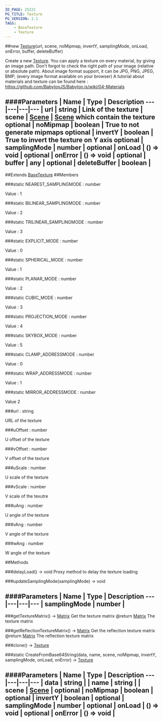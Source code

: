 ```yaml
---
ID_PAGE: 25221
PG_TITLE: Texture
PG_VERSION: 2.1
TAGS:
    - BaseTexture
    - Texture
---
```

##new [Texture](/classes/Texture)(url, scene, noMipmap, invertY, samplingMode, onLoad, onError, buffer, deleteBuffer)




Create a new [Texture](/classes/Texture).
You can apply a texture on every material, by giving an image path.
Don't forgot to check the right path of your image (relative or absolute path). About image format support, it can be JPG, PNG, JPEG, BMP, (every image format available on your browser)
A tutorial about materials and texture can be found here : https://github.com/BabylonJS/Babylon.js/wiki/04-Materials






####Parameters
 | Name | Type | Description
---|---|---|---
 | url | string | Link of the texture
 | scene | [Scene](/classes/Scene) | [Scene](/classes/Scene) which contain the texture
optional | noMipmap | boolean | True to not generate mipmaps
optional | invertY | boolean | True to invert the texture on Y axis
optional | samplingMode | number | 
optional | onLoad | () =&gt; void | 
optional | onError | () =&gt; void | 
optional | buffer | any | 
optional | deleteBuffer | boolean | 
---

##Extends
 [BaseTexture](/classes/BaseTexture)
##Members

###static NEAREST_SAMPLINGMODE : number





Value : 1




###static BILINEAR_SAMPLINGMODE : number





Value : 2




###static TRILINEAR_SAMPLINGMODE : number





Value : 3




###static EXPLICIT_MODE : number





Value : 0




###static SPHERICAL_MODE : number





Value : 1




###static PLANAR_MODE : number





Value : 2




###static CUBIC_MODE : number





Value : 3




###static PROJECTION_MODE : number





Value : 4




###static SKYBOX_MODE : number





Value : 5




###static CLAMP_ADDRESSMODE : number





Value : 0




###static WRAP_ADDRESSMODE : number





Value : 1




###static MIRROR_ADDRESSMODE : number





Value 2




###url : string





URL of the texture




###uOffset : number





U offset of the texture




###vOffset : number





V offset of the texture




###uScale : number





U scale of the texture




###vScale : number





V scale of the texutre




###uAng : number





U angle of the texture




###vAng : number





V angle of the texture




###wAng : number





W angle of the texture















##Methods

###delayLoad() &rarr; void
Proxy method to delay the texture loading








###updateSamplingMode(samplingMode) &rarr; void

####Parameters
 | Name | Type | Description
---|---|---|---
 | samplingMode | number | 
---

###getTextureMatrix() &rarr; [Matrix](/classes/Matrix)
Get the texture matrix
@return [Matrix](/classes/Matrix) The texture matrix








###getReflectionTextureMatrix() &rarr; [Matrix](/classes/Matrix)
Get the reflection texture matrix
@return [Matrix](/classes/Matrix) The reflection texture matrix








###clone() &rarr; [Texture](/classes/Texture)






###static CreateFromBase64String(data, name, scene, noMipmap, invertY, samplingMode, onLoad, onError) &rarr; [Texture](/classes/Texture)

####Parameters
 | Name | Type | Description
---|---|---|---
 | data | string | 
 | name | string | 
 | scene | [Scene](/classes/Scene) | 
optional | noMipmap | boolean | 
optional | invertY | boolean | 
optional | samplingMode | number | 
optional | onLoad | () =&gt; void | 
optional | onError | () =&gt; void | 
---
